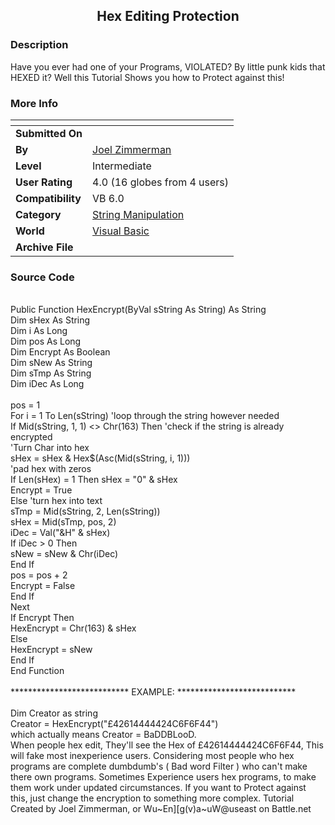 ﻿<div align="center">

## Hex Editing Protection


</div>

### Description

Have you ever had one of your Programs, VIOLATED? By little punk kids that HEXED it? Well this Tutorial Shows you how to Protect against this!
 
### More Info
 


<span>             |<span>
---                |---
**Submitted On**   |
**By**             |[Joel Zimmerman](https://github.com/Planet-Source-Code/PSCIndex/blob/master/ByAuthor/joel-zimmerman.md)
**Level**          |Intermediate
**User Rating**    |4.0 (16 globes from 4 users)
**Compatibility**  |VB 6\.0
**Category**       |[String Manipulation](https://github.com/Planet-Source-Code/PSCIndex/blob/master/ByCategory/string-manipulation__1-5.md)
**World**          |[Visual Basic](https://github.com/Planet-Source-Code/PSCIndex/blob/master/ByWorld/visual-basic.md)
**Archive File**   |[](https://github.com/Planet-Source-Code/joel-zimmerman-hex-editing-protection__1-50501/archive/master.zip)





### Source Code

<br>Public Function HexEncrypt(ByVal sString As String) As String
<br>Dim sHex As String
<br>Dim i As Long
<br>Dim pos As Long
<br>Dim Encrypt As Boolean
<br>Dim sNew As String
<br>Dim sTmp As String
<br>Dim iDec As Long
<br>
<br>pos = 1
<br>For i = 1 To Len(sString) 'loop through the string however needed
<br>If Mid(sString, 1, 1) <> Chr(163) Then 'check if the string is already encrypted
<br>'Turn Char into hex
<br>sHex = sHex & Hex$(Asc(Mid(sString, i, 1)))
<br>'pad hex with zeros
<br>If Len(sHex) = 1 Then sHex = "0" & sHex
<br>Encrypt = True
<br>Else 'turn hex into text
<br>sTmp = Mid(sString, 2, Len(sString))
<br>sHex = Mid(sTmp, pos, 2)
<br>iDec = Val("&H" & sHex)
<br>If iDec > 0 Then
<br>sNew = sNew & Chr(iDec)
<br>End If
<br>pos = pos + 2
<br>Encrypt = False
<br>End If
<br>Next
<br>If Encrypt Then
<br>HexEncrypt = Chr(163) & sHex
<br>Else
<br>HexEncrypt = sNew
<br>End If
<br>End Function
<br>
<br>*************************** EXAMPLE: ***************************
<br>
<br>Dim Creator as string
<br>Creator = HexEncrypt("£42614444424C6F6F44")
<br>which actually means Creator = BaDDBLooD.
<br>
When people hex edit, They'll see the Hex of £42614444424C6F6F44, This will fake most inexperience users. Considering most people who hex programs are complete dumbdumb's ( Bad word Filter ) who can't make there own programs. Sometimes Experience users hex programs, to make them work under updated circumstances. If you want to Protect against this, just change the encryption to something more complex.
Tutorial Created by Joel Zimmerman, or Wu~En][g(v)a~uW@useast on Battle.net

